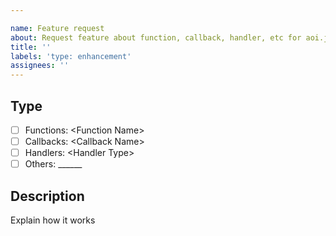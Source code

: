 ```yaml
---

name: Feature request
about: Request feature about function, callback, handler, etc for aoi.js
title: ''
labels: 'type: enhancement'
assignees: ''
---
```

<!-- Use Discord for questions: https://discord.gg/HMUfMXDQsV -->

## Type
- [ ] Functions: \<Function Name>
- [ ] Callbacks: \<Callback Name>
- [ ] Handlers: \<Handler Type>
- [ ] Others: \______

## Description
Explain how it works